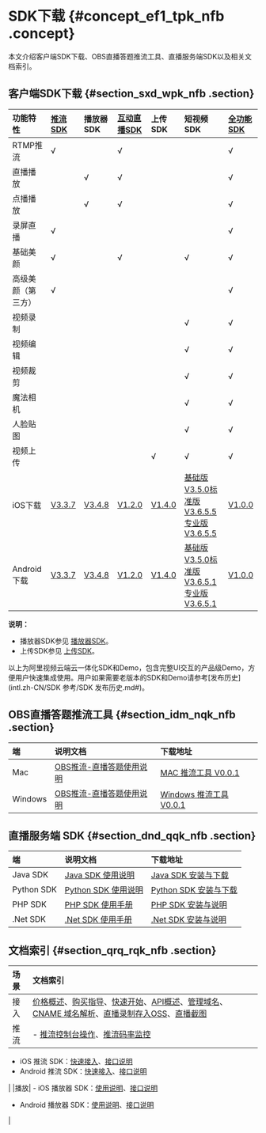 # SDK下载 {#concept_ef1_tpk_nfb .concept}

本文介绍客户端SDK下载、OBS直播答题推流工具、直播服务端SDK以及相关文档索引。

## **客户端SDK下载** {#section_sxd_wpk_nfb .section}

|功能特性|[推流SDK](../../../../intl.zh-CN/推流SDK/产品介绍.md#)|播放器SDK|[互动直播SDK](../../../../intl.zh-CN/互动直播/功能简介.md#)|上传SDK|短视频SDK|[全功能SDK](../../../../intl.zh-CN/Demo体验/Demo体验.md#)|
|:---|:---------------------------------------------------------------------------|:-----|:----------------------------------------------------------------------------|:----|:-----|:---------------------------------------------------------------------------|
|RTMP推流|√| |√| | |√|
|直播播放| |√|√| | |√|
|点播播放| |√|√| | |√|
|录屏直播|√| | | | |√|
|基础美颜|√| |√| |√|√|
|高级美颜（第三方）|√| | | | |√|
|视频录制| | | | |√|√|
|视频编辑| | | | |√|√|
|视频裁剪| | | | |√|√|
|魔法相机| | | | |√|√|
|人脸贴图| | | | |√|√|
|视频上传| | | |√|√|√|
|iOS下载|[V3.3.7](http://vod-download.cn-shanghai.aliyuncs.com/sdk/pusher/ApsaraVideo_Pusher_v3.3.7_iOS_20181012.zip)|[V3.4.8](http://vod-download.cn-shanghai.aliyuncs.com/sdk/player/ApsaraVideo_videoPlay_v3.4.8_iOS_20181108.zip)|[V1.2.0](http://vod-download.cn-shanghai.aliyuncs.com/sdk/interactiveLive/AlivcInteractive_v1.2.0_iOS.zip)|[V1.4.0](https://vod-download.cn-shanghai.aliyuncs.com/vodupload/1.4/ApsaraVideo_Uplpad_v1.4.0_iOS_20180806.zip)|[基础版V3.5.0](https://vod-download.cn-shanghai.aliyuncs.com/sdk/svideo/3.5/ios/ApsaraVideo_shortVideoBase_v3.5.0_iOS_20170712.zip)[标准版V3.6.5.5](https://vod-download.cn-shanghai.aliyuncs.com/sdk/svideo/3.6.5.5/ApsaraVideo_shortVideoST_v3.6.5.5_iOS_20180919.zip)[专业版V3.6.5.5](https://vod-download.cn-shanghai.aliyuncs.com/sdk/svideo/3.6.5.5/ApsaraVideo_shortVideoPro_v3.6.5.5_iOS_20180919.zip)|[V1.0.0](https://vod-download.cn-shanghai.aliyuncs.com/sdk/ApsaraVideo/ApsaraVideo_iOS_20180712.zip)|
|Android下载|[V3.3.7](http://vod-download.cn-shanghai.aliyuncs.com/sdk/pusher/ApsaraVideo_Pusher_v3.3.7_Android_20181026.zip)|[V3.4.8](http://vod-download.cn-shanghai.aliyuncs.com/sdk/player/ApsaraVideo_Player_v3.4.8_Android_20171108.zip)|[V1.2.0](http://vod-download.cn-shanghai.aliyuncs.com/sdk/interactiveLive/AlivcInteractive_v1.2.0_Android.zip)|[V1.4.0](https://vod-download.cn-shanghai.aliyuncs.com/vodupload/1.4/ApsaraVideo_Uplpad_v1.4.0_Android_20180806.zip)|[基础版V3.5.0](http://docs-aliyun.cn-hangzhou.oss.aliyun-inc.com/assets/attach/51992/cn_zh/1531386237289/ApsaraVideo_shortVideoBase_v3.5.0_Android_20170712.zip)[标准版V3.6.5.1](https://vod-download.cn-shanghai.aliyuncs.com/sdk/svideo/3.6.5.1/ApsaraVideo_shortVideoST_v3.6.5.1_Android_20180930.zip)[专业版V3.6.5.1](https://vod-download.cn-shanghai.aliyuncs.com/sdk/svideo/3.6.5.1/ApsaraVideo_shortVideoPro_v3.6.5.1_Android_20180821.zip)|[V1.0.0](https://vod-download.cn-shanghai.aliyuncs.com/sdk/ApsaraVideo/ApsaraVideo_20180712.zip)|

**说明：** 

-   播放器SDK参见 [播放器SDK](https://www.alibabacloud.com/help/zh/doc-detail/61109.htm?spm=a2c63.l28256.b99.197.7a257ad7VF3Lpv)。
-   上传SDK参见 [上传SDK](https://www.alibabacloud.com/help/zh/doc-detail/52200.htm?spm=a2c63.p38356.b99.183.1d2929cbzooDCT)。

以上为阿里视频云端云一体化SDK和Demo，包含完整UI交互的产品级Demo，方便用户快速集成使用。用户如果需要老版本的SDK和Demo请参考[发布历史](intl.zh-CN/SDK 参考/SDK 发布历史.md#)。

## OBS直播答题推流工具 {#section_idm_nqk_nfb .section}

|端|说明文档|下载地址|
|:-|:---|:---|
|Mac|[OBS推流-直播答题使用说明](https://help.aliyun.com/document_detail/66134.html)|[MAC 推流工具 V0.0.1](https://vod-download.cn-shanghai.aliyuncs.com/sdk-out-demo/AlivcLivePusher/OBS_Mac_20180131.zip)|
|Windows|[OBS推流-直播答题使用说明](https://help.aliyun.com/document_detail/66134.html)|[Windows 推流工具 V0.0.1](https://vod-download.cn-shanghai.aliyuncs.com/sdk-out-demo/AlivcLivePusher/OBS-Windows-Installer_20180131.zip)|

## 直播服务端 SDK {#section_dnd_qqk_nfb .section}

|端|说明文档|下载地址|
|:-|:---|:---|
|Java SDK|[Java SDK 使用说明](https://help.aliyun.com/document_detail/53270.html)|[Java SDK 安装与下载](https://develop.aliyun.com/sdk/java?spm=5176.7926468.210367.1.rX8Il4)|
|Python SDK|[Python SDK 使用说明](https://help.aliyun.com/document_detail/53272.html)|[Python SDK 安装与下载](https://develop.aliyun.com/sdk/python?spm=5176.7926450.210367.2.BygG6L)|
|PHP SDK|[PHP SDK 使用手册](https://develop.aliyun.com/sdk/php?spm=5176.52618.210367.3.NHyaTv)|[PHP SDK 安装与说明](https://develop.aliyun.com/sdk/php?spm=5176.52618.210367.3.NHyaTv)|
|.Net SDK|[.Net SDK 使用手册](https://develop.aliyun.com/sdk/csharp?spm=5176.doc27234.2.4.TPiG4j)|[.Net SDK 安装与说明](https://develop.aliyun.com/sdk/csharp?spm=5176.7926452.210367.4.7Mkow0)|

## 文档索引 {#section_qrq_rqk_nfb .section}

|场景|文档索引|
|:-|:---|
|接入|[价格概述](../../../../intl.zh-CN/产品定价/计费概述.md#)、[购买指导](../../../../intl.zh-CN/产品定价/购买流程.md#)、[快速开始](../../../../intl.zh-CN/用户指南/快速开始.md#)、[API概述](../../../../intl.zh-CN/API参考/直播API概述.md#)、[管理域名](../../../../intl.zh-CN/用户指南/域名管理/管理域名/添加域名.md#)、[CNAME 域名解析](../../../../intl.zh-CN/用户指南/域名管理/解析CNAME.md#)、[直播录制存入OSS](../../../../intl.zh-CN/用户指南/录制管理/录制存储至OSS/直播录制存储至OSS.md#)、[直播截图](../../../../intl.zh-CN/用户指南/截图管理/配置截图.md#)|
|推流| -   [推流控制台操作](../../../../intl.zh-CN/用户指南/推播流配置/配置边缘推流.md#)、[推流码率监控](../../../../intl.zh-CN/用户指南/直播流管理/查看直播流帧率码率.md#)
-   iOS 推流 SDK：[快速接入](https://help.aliyun.com/document_detail/45263.html)、[接口说明](https://help.aliyun.com/document_detail/50078.html)
-   Android 推流 SDK：[快速接入](https://help.aliyun.com/document_detail/45265.html)、[接口说明](https://help.aliyun.com/document_detail/50075.html)

 |
|播放| -   iOS 播放器 SDK：[使用说明](https://help.aliyun.com/document_detail/61431.html)、[接口说明](https://help.aliyun.com/document_detail/61899.html)
-   Android 播放器 SDK：[使用说明](https://help.aliyun.com/document_detail/61908.html)、[接口说明](https://help.aliyun.com/document_detail/61917.html) 

 |

